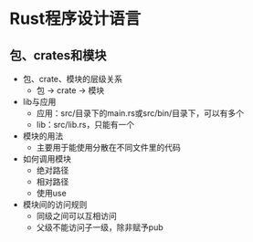 # Rust程序设计语言

## 包、crates和模块
- 包、crate、模块的层级关系
  - 包 -> crate -> 模块
- lib与应用
  - 应用：src/目录下的main.rs或src/bin/目录下，可以有多个
  - lib：src/lib.rs，只能有一个
- 模块的用法
  - 主要用于能使用分散在不同文件里的代码
- 如何调用模块
  - 绝对路径
  - 相对路径
  - 使用use
- 模块间的访问规则
  - 同级之间可以互相访问
  - 父级不能访问子一级，除非赋予pub
